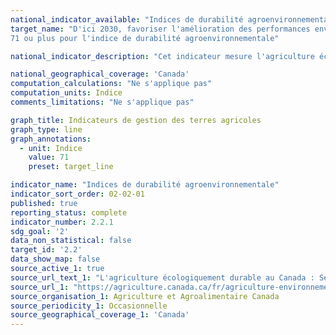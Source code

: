 ```yaml
---
national_indicator_available: "Indices de durabilité agroenvironnementale"
target_name: "D'ici 2030, favoriser l'amélioration des performances environnementales du secteur agricole en obtenant un score de 
71 ou plus pour l'indice de durabilité agroenvironnementale"

national_indicator_description: "Cet indicateur mesure l'agriculture écologiquement durable au Canada à l'aide d'indicateurs. Agriculture et Agroalimentaire Canada a développé un groupe d'indicateurs agroenvironnementaux basé sur la science qui intègre de l'information sur les sols, le climat et la topographie avec des statistiques sur l'utilisation des terres et de la gestion des cultures et du bétail. Les indices sont divisés en cinq « classes de santé », définies comme suit: 80-100 Souhaitable; 60-79 Bon; 40-59 Moyen; 20-39 Médiocre; 0-19 À risque."

national_geographical_coverage: 'Canada'
computation_calculations: "Ne s'applique pas"
computation_units: Indice
comments_limitations: "Ne s'applique pas"

graph_title: Indicateurs de gestion des terres agricoles
graph_type: line
graph_annotations:
  - unit: Indice
    value: 71
    preset: target_line

indicator_name: "Indices de durabilité agroenvironnementale"
indicator_sort_order: 02-02-01
published: true
reporting_status: complete
indicator_number: 2.2.1
sdg_goal: '2'
data_non_statistical: false
target_id: '2.2'
data_show_map: false
source_active_1: true
source_url_text_1: "L'agriculture écologiquement durable au Canada : Série sur les indicateurs agroenvironnementaux – Rapport numéro 4"
source_url_1: "https://agriculture.canada.ca/fr/agriculture-environnement/indicateurs-agroenvironnementaux/lagriculture-ecologiquement-durable-au-canada-serie-indicateurs-agroenvironnementaux-rapport-numero"
source_organisation_1: Agriculture et Agroalimentaire Canada
source_periodicity_1: Occasionnelle
source_geographical_coverage_1: 'Canada'
---
```

